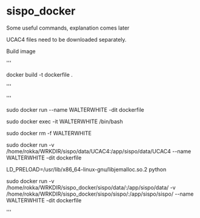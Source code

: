 # sispo_docker 

Some useful commands, explanation comes later

UCAC4 files need to be downloaded separately. 


Build image

'''

docker build -t dockerfile .

'''








'''

sudo docker run --name WALTERWHITE -dit dockerfile

sudo docker exec -it WALTERWHITE /bin/bash

sudo docker rm -f WALTERWHITE

sudo docker run -v /home/rokka/WRKDIR/sispo/data/UCAC4:/app/sispo/data/UCAC4 --name WALTERWHITE -dit dockerfile

LD_PRELOAD=/usr/lib/x86_64-linux-gnu/libjemalloc.so.2 python


sudo docker run -v /home/rokka/WRKDIR/sispo_docker/sispo/data/:/app/sispo/data/ -v /home/rokka/WRKDIR/sispo_docker/sispo/sispo/:/app/sispo/sispo/ --name WALTERWHITE -dit dockerfile

'''
